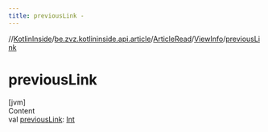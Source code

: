 ```yaml
---
title: previousLink -
---
```

//[KotlinInside](../../../index.md)/[be.zvz.kotlininside.api.article](../../index.md)/[ArticleRead](../index.md)/[ViewInfo](index.md)/[previousLink](previous-link.md)



# previousLink  
[jvm]  
Content  
val [previousLink](previous-link.md): [Int](https://kotlinlang.org/api/latest/jvm/stdlib/kotlin/-int/index.html)  



